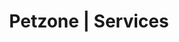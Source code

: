 ---
title: Petzone | Services
layout: services
services: 
  - 
    service: "Medical Treatment & Advice"
    text: "We at PetZone understand that a pet is like a beloved family member. Our skilled veterinarians are able to determine the cause of an illness effectively and efficiently, not only to help your pet but also to put your mind at ease."
    img: "/images/services/medical_treatment.jpg"
    learn-more-slug: "/services-medical"
  - 
    service: "Senior Pet Wellness and Care"
    text: "As you may expect, when pets age, they need special care and attention. At PetZone, we provide important geriatric care for dogs and cats. If your pet is getting on in years, we can help him or her enjoy a better quality of life through geriatric care procedures designed specifically to address the needs of older pets. Our veterinarians have the compassion, skills, experience and desire necessary to provide for all of your older pet's needs."
    img: "/images/services/medical_treatment.jpg"
    learn-more-slug: "/services-senior-pet"
  - 
    service: "Dentistry"
    text: "Since few pets allow brushing at home, regular professional care is important to avoid tartar build up, gum disease and infection, which can spread bacteria throughout the body to organ such as the liver, heart and kidneys with potentially dangerous results. We can help your pet avoid the pain and dangers of dental disease with ultrasonic cleaning and treatments as needed."
    img: "/images/services/dental_homecare.jpg"
    learn-more-slug: "/services-dentistry"
  - 
    service: "Surgery"
    text: "Your pet may require surgery at some point in his/her lifetime. Our veterinarians use the most current anesthesia and surgical equipment available, providing your pet with the highest standards of medicine available. PetZones Churchgate and Goa are fully equipped with the surgical necessities required for any pet from a spay/neuter to an aural hematoma, exploratory surgery as well as foreign body removal. Surgeries are also performed under emergency circumstances such as a dog c-section or gastric dilation and volvulus. Our qualified veterinary surgeons who have over 20 years of experience are on hand, ready to assist. We also provide laparoscopic surgeries in Mumbai. Musculoskeletal conditions like ligament tears and joint abnormalities such as hip dysplasia and other forms of arthritis, can be helped with orthopedic surgery."
    img: "/images/services/surgery.jpg"
    learn-more-slug: "/services-surgery"
  - 
    service: "Ultrasound"
    text: "PetZone Churchgate is fully licensed to carry out in house ultrasounds for your pets. Soon PetZone Goa will be too. Ultrasounds can help identify diseases of the liver, heart, kidneys amongst other organs. They can also help determine the position of foreign bodies and can be used for pregnancy diagnosis."
    img: "/images/services/Ultrasound.jpg"
    learn-more-slug: "/services-ultrasound"
  - 
    service: "Radiology"
    text: "All PetZones all fully equipped with x-ray machines for pets of all sizes. X-rays are a fast and efficient way of exploring the internal organs of your pets. X-rays can be used to determine skeletal issues such as arthritis, hip dysplasia and bone fractures. Organ irregularities such as foreign bodies, fluid or tumours can also be identified with the help of x-rays. We email all our pet parents the images taken from x-rays so the images can be accessed at any time."
    img: "/images/services/xray.jpg"
    learn-more-slug: "/services-radiology"
  - 
    service: "Grooming"
    text: "Your pets can look beautiful in a short time at any one PetZone which provides full grooming from bathing to haircuts. We also provide medicated baths for several skin diseases, should your pet need them. Regular grooming is an important part of your pet’s health. Our pet groomers are trained to look for basic health issues such as skin problems, ear infections, fleas and ticks, nail, pad, and dental issues. Good grooming can also help with family members who have allergies."
    img: "/images/services/doggroomer.jpeg"
    learn-more-slug: "/services-grooming"
  - 
    service: "Vaccinations and Preventive Medicine"
    text: "Every pet needs veterinary care, just as people need medical care. Throughout your pet’s life, our veterinarian will make recommendations based upon individual needs such as comprehensive physical exams, vaccinations, nutritional guidelines, preventative medications, diagnostic tests, and regular dental check-ups and cleanings. We administer all important and regulatory pet vaccinations. Fatal disease such as distemper, parvovirus and rabies can be vaccinated against at any PetZone."
    img: "/images/services/vaccination.jpg"
    learn-more-slug: "/services-vaccination"
  - 
    service: "Pathology"
    text: "Pets can sometimes have a decreased appetite, show listlessness or lethargy and have irregular stools. In such cases, blood, urine or stool test, can determine the cause of an illness. PetZones everywhere have teamed up with Pathology Laboratories to give pet owners same day results. We also do allergy testing, histopathology, skin scrapings, amongst others. With laboratory reports reaching us with 24 hours, we are able to treat pets quickly and efficiently on a daily basis. Pet parents are also be given hard copies and sent emails of the reports as we receive them."
    img: "/images/services/pathology.jpg"
    learn-more-slug: "/services-pathology"
  - 
    service: "Cardiac Care"
    text: "Like many humans, animals also have cardiac problems. Our in house cardiologist at PetZone Churchgate provides consultation for cardiac cases. We will be able to determine the health of your pet by carrying out a cardiac exam including chest radiographs, an ECG and a 2d echo as and when required. This is a non-invasive method which should be a routine for senior pets. Identifying a heart problem such as an enlarged heart can help increase the life expectancy of your pet, giving you many more years to share with them."
    img: "/images/services/ecg.jpg"
    learn-more-slug: "/services-cardiac"
  - 
    service: "Physiotherapy & Hydrotherapy"
    text: "Physiotherapy can help pets with musculoskeletal, neurological and age related problems. It can also help pre and post-operative patients to improve their recovery. At PetZone Mahalaxmi, our resident veterinarian is also a qualified physiotherapist who provides consultations across all other clinics. PetZone Mahalaxmi is equipped with a swimming pool for your pets which can be used for treatments or recreational purposes."
    img: "/images/services/hydrotherapy.jpg"
    learn-more-slug: "/services-physio"
  - 
    service: "Medicine Dispensing Services"
    text: "We provide most of the medicines we prescribe so that pet parents have easy and convenient access to their pet’s medication. You can also request email reminders about when to give your pet’s medication and we routinely provide email reminders for vaccinations and worming medications."
    img: "/images/services/medical.jpg"
    learn-more-slug: ""
---